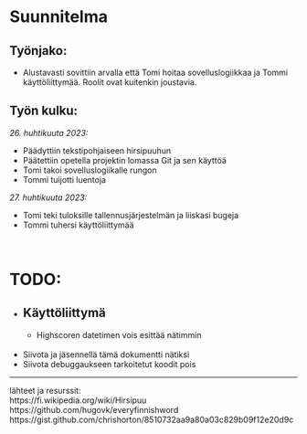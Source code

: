 # Suunnitelma
## Työnjako:
- Alustavasti sovittiin arvalla että Tomi hoitaa sovelluslogiikkaa ja Tommi käyttöliittymää. Roolit ovat kuitenkin joustavia.

## Työn kulku:
*26. huhtikuuta 2023:*
- Päädyttiin tekstipohjaiseen hirsipuuhun
- Päätettiin opetella projektin lomassa Git ja sen käyttöä
- Tomi takoi sovelluslogiikalle rungon
- Tommi tuijotti luentoja

*27. huhtikuuta 2023:*
- Tomi teki tuloksille tallennusjärjestelmän ja liiskasi bugeja
- Tommi tuhersi käyttöliittymää

<br>

# TODO:
- Käyttöliittymä
    -
    - Highscoren datetimen vois esittää nätimmin
<br><br>
- Siivota ja jäsennellä tämä dokumentti nätiksi
- Siivota debuggaukseen tarkoitetut koodit pois


<hr>
lähteet ja resurssit:
<br>
https://fi.wikipedia.org/wiki/Hirsipuu <br>
https://github.com/hugovk/everyfinnishword <br>
https://gist.github.com/chrishorton/8510732aa9a80a03c829b09f12e20d9c
